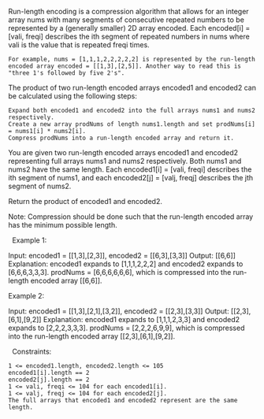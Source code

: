 Run-length encoding is a compression algorithm that allows for an integer array nums with many segments of consecutive repeated numbers to be represented by a (generally smaller) 2D array encoded. Each encoded[i] = [vali, freqi] describes the ith segment of repeated numbers in nums where vali is the value that is repeated freqi times.


	For example, nums = [1,1,1,2,2,2,2,2] is represented by the run-length encoded array encoded = [[1,3],[2,5]]. Another way to read this is "three 1's followed by five 2's".


The product of two run-length encoded arrays encoded1 and encoded2 can be calculated using the following steps:


	Expand both encoded1 and encoded2 into the full arrays nums1 and nums2 respectively.
	Create a new array prodNums of length nums1.length and set prodNums[i] = nums1[i] * nums2[i].
	Compress prodNums into a run-length encoded array and return it.


You are given two run-length encoded arrays encoded1 and encoded2 representing full arrays nums1 and nums2 respectively. Both nums1 and nums2 have the same length. Each encoded1[i] = [vali, freqi] describes the ith segment of nums1, and each encoded2[j] = [valj, freqj] describes the jth segment of nums2.

Return the product of encoded1 and encoded2.

Note: Compression should be done such that the run-length encoded array has the minimum possible length.

 
Example 1:

Input: encoded1 = [[1,3],[2,3]], encoded2 = [[6,3],[3,3]]
Output: [[6,6]]
Explanation: encoded1 expands to [1,1,1,2,2,2] and encoded2 expands to [6,6,6,3,3,3].
prodNums = [6,6,6,6,6,6], which is compressed into the run-length encoded array [[6,6]].


Example 2:

Input: encoded1 = [[1,3],[2,1],[3,2]], encoded2 = [[2,3],[3,3]]
Output: [[2,3],[6,1],[9,2]]
Explanation: encoded1 expands to [1,1,1,2,3,3] and encoded2 expands to [2,2,2,3,3,3].
prodNums = [2,2,2,6,9,9], which is compressed into the run-length encoded array [[2,3],[6,1],[9,2]].


 
Constraints:


	1 <= encoded1.length, encoded2.length <= 105
	encoded1[i].length == 2
	encoded2[j].length == 2
	1 <= vali, freqi <= 104 for each encoded1[i].
	1 <= valj, freqj <= 104 for each encoded2[j].
	The full arrays that encoded1 and encoded2 represent are the same length.

